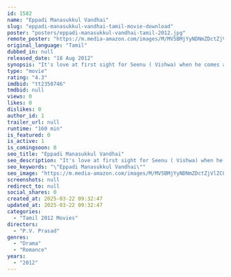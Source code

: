 ```yaml
---
id: 1582
name: "Eppadi Manasukkul Vandhai"
slug: "eppadi-manasukkul-vandhai-tamil-movie-download"
poster: "posters/eppadi-manasukkul-vandhai-tamil-2012.jpg"
remote_poster: "https://m.media-amazon.com/images/M/MV5BMjYyNDNmZDctZjVlZC00ZjQ4LTliN2ItYjJiOGY2MmE2ZjJiXkEyXkFqcGdeQXVyMTA4NDIzMTY1._V1_SX300.jpg"
original_language: "Tamil"
dubbed_in: null
released_date: "18 Aug 2012"
synopsis: "It's love at first sight for Seenu ( Vishwa) when he comes across Mithra (Tanvi) en route to his college. Seenu is delighted when he learns that they are classmates and even manages to win Mitra's friendship. But fate intervenes i..."
type: "movie"
rating: "4.3"
imdbid: "tt2350746"
tmdbid: null
views: 0
likes: 0
dislikes: 0
author_id: 1
trailer_url: null
runtime: "160 min"
is_featured: 0
is_active: 1
is_comingsoon: 0
seo_title: "Eppadi Manasukkul Vandhai"
seo_description: "It's love at first sight for Seenu ( Vishwa) when he comes across Mithra (Tanvi) en route to his college. Seenu is delighted when he learns that they are classmates and even manages to win Mitra's friendship. But fate intervenes i..."
seo_keywords: "\"Eppadi Manasukkul Vandhai\""
seo_image: "https://m.media-amazon.com/images/M/MV5BMjYyNDNmZDctZjVlZC00ZjQ4LTliN2ItYjJiOGY2MmE2ZjJiXkEyXkFqcGdeQXVyMTA4NDIzMTY1._V1_SX300.jpg"
screenshots: null
redirect_to: null
social_shares: 0
created_at: 2025-03-22 09:32:47
updated_at: 2025-03-22 09:32:47
categories:
  - "Tamil 2012 Movies"
directors:
  - "P.V. Prasad"
genres:
  - "Drama"
  - "Romance"
years:
  - "2012"
---
```

